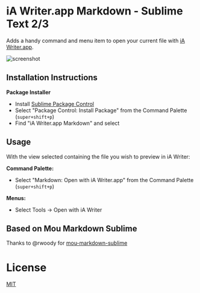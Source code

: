 # iA Writer.app Markdown - Sublime Text 2/3

Adds a handy command and menu item to open your current file with [iA Writer.app](http://www.iawriter.com/mac/).

![screenshot](http://i.imgur.com/lruVkm6.png)


## Installation Instructions

**Package Installer**

* Install [Sublime Package Control](http://wbond.net/sublime_packages/package_control)
* Select "Package Control: Install Package" from the Command Palette (`super+shift+p`)
* Find "iA Writer.app Markdown" and select

## Usage

With the view selected containing the file you wish to preview in iA Writer:

**Command Palette:**

* Select "Markdown: Open with iA Writer.app" from the Command Palette (`super+shift+p`)

**Menus:**

* Select Tools → Open with iA Writer

## Based on Mou Markdown Sublime
Thanks to @rwoody for [mou-markdown-sublime](https://github.com/rwoody/mou-markdown-sublime)

# License
[MIT](http://jbrooksuk.mit-license.org)